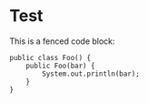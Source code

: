 # Test

This is a fenced code block:

```
public class Foo() {
	public Foo(bar) {
		System.out.println(bar);
	}
}
```

